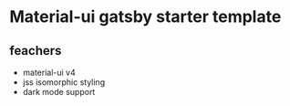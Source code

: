 # Material-ui gatsby starter template

## feachers

- material-ui v4
- jss isomorphic styling
- dark mode support
